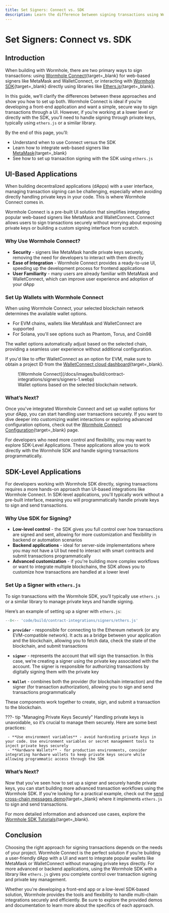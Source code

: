 ```yaml
---
title: Set Signers: Connect vs. SDK
description: Learn the difference between signing transactions using Wormhole Connect and the SDK, integrating MetaMask, WalletConnect, and ethers.js.
---
```


# Set Signers: Connect vs. SDK

## Introduction

When building with Wormhole, there are two primary ways to sign transactions: using [Wormhole Connect](/docs/build/applications/connect/){target=\_blank} for web-based signers like MetaMask and WalletConnect, or interacting with [Wormhole SDK](/docs/build/applications/wormhole-sdk/){target=\_blank} directly using libraries like [Ethers.js](https://docs.ethers.org/v6/){target=\_blank}.

In this guide, we’ll clarify the differences between these approaches and show you how to set up both. Wormhole Connect is ideal if you’re developing a front-end application and want a simple, secure way to sign transactions through a UI. However, if you’re working at a lower level or directly with the SDK, you’ll need to handle signing through private keys, typically using `ethers.js` or a similar library.

By the end of this page, you’ll:

 - Understand when to use Connect versus the SDK
 - Learn how to integrate web-based signers like [MetaMask](https://metamask.io/){target=\_blank}
 - See how to set up transaction signing with the SDK using `ethers.js`

## UI-Based Applications

When building decentralized applications (dApps) with a user interface, managing transaction signing can be challenging, especially when avoiding directly handling private keys in your code. This is where Wormhole Connect comes in.

Wormhole Connect is a pre-built UI solution that simplifies integrating popular web-based signers like MetaMask and WalletConnect. Connect allows users to sign transactions securely without worrying about exposing private keys or building a custom signing interface from scratch.

### Why Use Wormhole Connect?

 - **Security** - signers like MetaMask handle private keys securely, removing the need for developers to interact with them directly
 - **Ease of Integration** - Wormhole Connect provides a ready-to-use UI, speeding up the development process for frontend applications
 - **User Familiarity** - many users are already familiar with MetaMask and WalletConnect, which can improve user experience and adoption of your dApp

### Set Up Wallets with Wormhole Connect

When using Wormhole Connect, your selected blockchain network determines the available wallet options.

 - For EVM chains, wallets like MetaMask and WalletConnect are supported
 - For Solana, you'll see options such as Phantom, Torus, and Coin98

The wallet options automatically adjust based on the selected chain, providing a seamless user experience without additional configuration.

If you'd like to offer WalletConnect as an option for EVM, make sure to obtain a project ID from the [WalletConnect cloud dashboard](https://cloud.reown.com/sign-in){target=\_blank}.

<figure markdown="span">
  ![Wormhole Connect](/docs/images/build/contract-integrations/signers/signers-1.webp)
  <figcaption>Wallet options based on the selected blockchain network.</figcaption>
</figure>

### What’s Next?

Once you've integrated Wormhole Connect and set up wallet options for your dApp, you can start handling user transactions securely. If you want to dive deeper into customizing wallet interactions or exploring advanced configuration options, check out the [Wormhole Connect Configuration](/docs/build/applications/connect/configuration/){target=\_blank} page.

For developers who need more control and flexibility, you may want to explore SDK-Level Applications. These applications allow you to work directly with the Wormhole SDK and handle signing transactions programmatically.

## SDK-Level Applications

For developers working with Wormhole SDK directly, signing transactions requires a more hands-on approach than UI-based integrations like Wormhole Connect. In SDK-level applications, you'll typically work without a pre-built interface, meaning you will programmatically handle private keys to sign and send transactions.

### Why Use SDK for Signing?

 - **Low-level control** - the SDK gives you full control over how transactions are signed and sent, allowing for more customization and flexibility in backend or automation scenarios
 - **Backend applications** - ideal for server-side implementations where you may not have a UI but need to interact with smart contracts and submit transactions programmatically
 - **Advanced customization** - if you're building more complex workflows or want to integrate multiple blockchains, the SDK allows you to customize how transactions are handled at a lower level

### Set Up a Signer with `ethers.js`

To sign transactions with the Wormhole SDK, you’ll typically use `ethers.js` or a similar library to manage private keys and handle signing.

Here’s an example of setting up a signer with `ethers.js`:

```javascript
--8<-- 'code/build/contract-integrations/signers/ethers.js'
```

 - **`provider`** - responsible for connecting to the Ethereum network (or any EVM-compatible network). It acts as a bridge between your application and the blockchain, allowing you to fetch data, check the state of the blockchain, and submit transactions

 - **`signer`** - represents the account that will sign the transaction. In this case, we’re creating a signer using the private key associated with the account. The signer is responsible for authorizing transactions by digitally signing them with the private key

 - **`Wallet`** - combines both the provider (for blockchain interaction) and the signer (for transaction authorization), allowing you to sign and send transactions programmatically

These components work together to create, sign, and submit a transaction to the blockchain.

???- tip "Managing Private Keys Securely"
    Handling private keys is unavoidable, so it’s crucial to manage them securely. Here are some best practices:

     - **Use environment variables** - avoid hardcoding private keys in your code. Use environment variables or secret management tools to inject private keys securely
     - **Hardware Wallets** - for production environments, consider integrating hardware wallets to keep private keys secure while allowing programmatic access through the SDK

### What’s Next?

Now that you’ve seen how to set up a signer and securely handle private keys, you can start building more advanced transaction workflows using the Wormhole SDK. If you're looking for a practical example, check out the [send cross-chain messages demo](https://github.com/wormhole-foundation/demo-wormhole-messaging/blob/a52860abfcdde62fe0abd259edfefce9cc3e726d/script/sendMessage.js#L24-L58){target=\_blank} where it implements `ethers.js` to sign and send transactions.

For more detailed information and advanced use cases, explore the [Wormhole SDK Tutorials](/docs/tutorials/messaging/){target=\_blank}.

## Conclusion

Choosing the right approach for signing transactions depends on the needs of your project. Wormhole Connect is the perfect solution if you’re building a user-friendly dApp with a UI and want to integrate popular wallets like MetaMask or WalletConnect without managing private keys directly. For more advanced or backend applications, using the Wormhole SDK with a library like `ethers.js` gives you complete control over transaction signing and private key management.

Whether you're developing a front-end app or a low-level SDK-based solution, Wormhole provides the tools and flexibility to handle multi-chain integrations securely and efficiently. Be sure to explore the provided demos and documentation to learn more about the specifics of each approach.